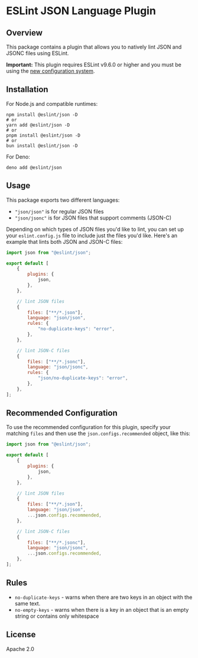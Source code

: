 # ESLint JSON Language Plugin

## Overview

This package contains a plugin that allows you to natively lint JSON and JSONC files using ESLint.

**Important:** This plugin requires ESLint v9.6.0 or higher and you must be using the [new configuration system](https://eslint.org/docs/latest/use/configure/configuration-files).

## Installation

For Node.js and compatible runtimes:

```shell
npm install @eslint/json -D
# or
yarn add @eslint/json -D
# or
pnpm install @eslint/json -D
# or
bun install @eslint/json -D
```

For Deno:

```shell
deno add @eslint/json
```

## Usage

This package exports two different languages:

-   `"json/json"` is for regular JSON files
-   `"json/jsonc"` is for JSON files that support comments (JSON-C)

Depending on which types of JSON files you'd like to lint, you can set up your `eslint.config.js` file to include just the files you'd like. Here's an example that lints both JSON and JSON-C files:

```js
import json from "@eslint/json";

export default [
	{
		plugins: {
			json,
		},
	},

	// lint JSON files
	{
		files: ["**/*.json"],
		language: "json/json",
		rules: {
			"no-duplicate-keys": "error",
		},
	},

	// lint JSON-C files
	{
		files: ["**/*.jsonc"],
		language: "json/jsonc",
		rules: {
			"json/no-duplicate-keys": "error",
		},
	},
];
```

## Recommended Configuration

To use the recommended configuration for this plugin, specify your matching `files` and then use the `json.configs.recommended` object, like this:

```js
import json from "@eslint/json";

export default [
	{
		plugins: {
			json,
		},
	},

	// lint JSON files
	{
		files: ["**/*.json"],
		language: "json/json",
		...json.configs.recommended,
	},

	// lint JSON-C files
	{
		files: ["**/*.jsonc"],
		language: "json/jsonc",
		...json.configs.recommended,
	},
];
```

## Rules

-   `no-duplicate-keys` - warns when there are two keys in an object with the same text.
-   `no-empty-keys` - warns when there is a key in an object that is an empty string or contains only whitespace

## License

Apache 2.0
